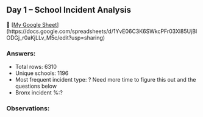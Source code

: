 ## Day 1 – School Incident Analysis

🔗 [[My Google Sheet](https://docs.google.com/spreadsheets/d/...)](https://docs.google.com/spreadsheets/d/1YvE06C3K6SWkcPFr03Xl85UjBlODGj_r0aKjLLv_M5c/edit?usp=sharing)

### Answers:
- Total rows: 6310
- Unique schools: 1196
- Most frequent incident type: ? Need more time to figure this out and the questions below
- Bronx incident %:?

### Observations:

